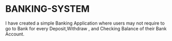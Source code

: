 # BANKING-SYSTEM

I have created a simple Banking Application where users may not require to go to Bank for every Deposit,Withdraw , and Checking Balance of their Bank Account.
